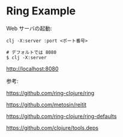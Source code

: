 # Ring Example

Web サーバの起動: 

```
clj -X:server :port <ポート番号>
```

```
# デフォルトでは 8080
$ clj -X:server
```

<http://localhost:8080>

参考: 

https://github.com/ring-clojure/ring

https://github.com/metosin/reitit

https://github.com/ring-clojure/ring-defaults

https://github.com/clojure/tools.deps
